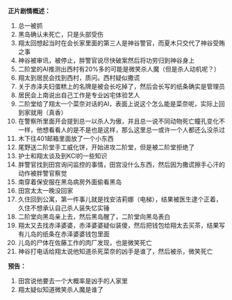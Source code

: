 **正片剧情概述：**

1. 总一被抓
2. 黑岛确认未死亡，只是头部受伤
3. 翔太回想起当时在会长家里面的第三人是神谷警官，而夏木只交代了神谷受贿之事
4. 神谷被审讯，被停止，胖警官说尽快破案然后将功劳归到神谷身上
5. 二阶堂的AI推测出西村有20%多的可能是微笑杀人魔（但是杀人动机呢？）
6. 翔太到居民会找到西村，质问。西村疑似撒谎
7. 关于赤泽夫妇蛋糕上的名牌是被会长吃掉了，然后会长写的纸条确实是管理员
8. 居民会上南说出自己工作是专业凶宅体验艺人
9. 二阶堂给了翔太一个菜奈对话的AI，表面上说这个怎么能是菜奈呢，实际上回到家就用（真香）
10. 在警察所里面开会提到总一以杀人为傲，并且总一说不同动物死亡瞳孔变化不一样，他想看看人的是不是也是这样，那么这里总一或许一个人都还么没杀过
11. 木下往401邮箱里面放了一个小东西
12. 尾野送二阶堂手工威化饼，开始进攻二阶堂，但是被二阶堂拒绝了
13. 护士和翔太谈及到KCl的一些知识
14. 胖警官找到田宫询问监控的事情，田宫没什么东西，然后因为撒谎擦手心汗的动作被胖警官察觉
15. 南穿着保安服在黑岛病房外面偷看黑岛
16. 田宫太太一晚没回家
17. 久住回到公寓，第一件事儿就是找安洁莉娜（电梯），结果被医生逮个正着，久住不想承认自己杀人装失忆实锤
18. 二阶堂向黑岛亲上去，然后黑岛醒了，二阶堂向黑岛表白
19. 翔太又去找赤泽婆婆，赤泽婆婆疑似装傻，然后把钱包给翔太去买茶，结果写有儿岛的纸条在赤泽婆婆钱包里面
20. 儿岛的尸体在佐藤工作的肉厂发现，也是微笑死亡
21. 神谷打电话给翔太说他知道杀死菜奈的凶手是谁了，然后被杀，微笑死亡

**预告：**

1. 田宫说他要去一个大概率是凶手的人家里
2. 翔太疑似知道微笑杀人魔是谁了

